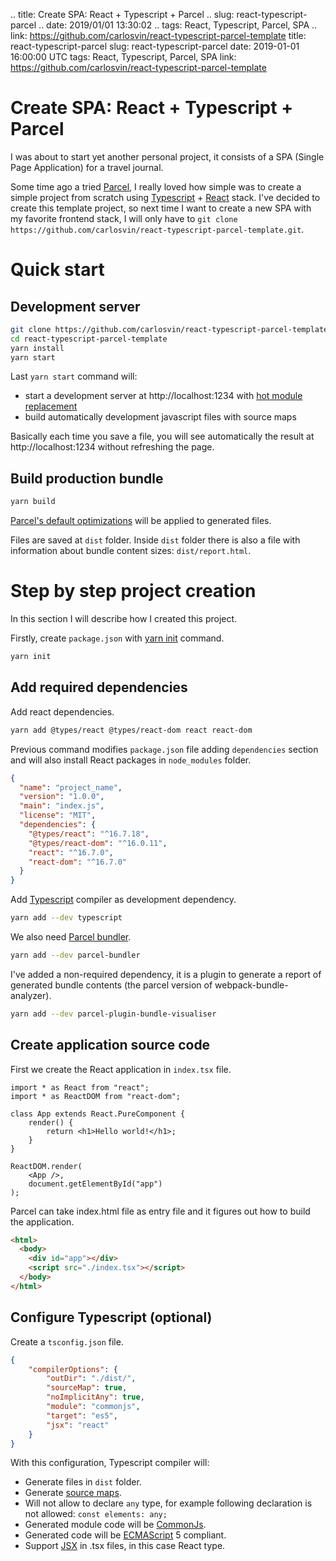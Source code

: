 .. title: Create SPA: React + Typescript + Parcel
.. slug: react-typescript-parcel
.. date: 2019/01/01 13:30:02
.. tags: React, Typescript, Parcel, SPA
.. link: https://github.com/carlosvin/react-typescript-parcel-template
title: react-typescript-parcel
slug: react-typescript-parcel
date: 2019-01-01 16:00:00 UTC
tags: React, Typescript, Parcel, SPA
link: https://github.com/carlosvin/react-typescript-parcel-template

# Create SPA: React + Typescript + Parcel

I was about to start yet another personal project, it consists of a SPA (Single Page Application) for a travel journal.

Some time ago a tried [Parcel](https://parceljs.org), I really loved how simple was to create a simple project from scratch using [Typescript](https://www.typescriptlang.org/) + [React](https://reactjs.org) stack. I've decided to create this template project, so next time I want to create a new SPA with my favorite frontend stack, I will only have to `git clone https://github.com/carlosvin/react-typescript-parcel-template.git`.

# Quick start

## Development server

```bash
git clone https://github.com/carlosvin/react-typescript-parcel-template.git
cd react-typescript-parcel-template
yarn install
yarn start
```
Last `yarn start` command will:
- start a development server at http://localhost:1234 with [hot module replacement](https://en.parceljs.org/hmr.html)
- build automatically development javascript files with source maps

Basically each time you save a file, you will see automatically the result at http://localhost:1234 without refreshing the page.

## Build production bundle

```bash
yarn build
```
[Parcel's default optimizations](https://en.parceljs.org/production.html#optimisations) will be applied to generated files.

Files are saved at `dist` folder.
Inside `dist` folder there is also a file with information about bundle content sizes: `dist/report.html`.

# Step by step project creation
In this section I will describe how I created this project.

Firstly, create `package.json` with [yarn init](https://yarnpkg.com/lang/en/docs/cli/init/) command.

```bash
yarn init
```

## Add required dependencies

Add react dependencies.
```bash
yarn add @types/react @types/react-dom react react-dom
```
Previous command modifies `package.json` file adding `dependencies` section and will also install React packages in `node_modules` folder.

```json
{
  "name": "project_name",
  "version": "1.0.0",
  "main": "index.js",
  "license": "MIT",
  "dependencies": {
    "@types/react": "^16.7.18",
    "@types/react-dom": "^16.0.11",
    "react": "^16.7.0",
    "react-dom": "^16.7.0"
  }
}
```

Add [Typescript](https://www.typescriptlang.org/) compiler as development dependency.

```bash
yarn add --dev typescript
```

We also need [Parcel bundler](https://parceljs.org/).

```bash
yarn add --dev parcel-bundler
```

I've added a non-required dependency, it is a plugin to generate a report of generated bundle contents (the parcel version of webpack-bundle-analyzer).

```bash
yarn add --dev parcel-plugin-bundle-visualiser
```

## Create application source code
First we create the React application in `index.tsx` file.
```tsx
import * as React from "react";
import * as ReactDOM from "react-dom";

class App extends React.PureComponent {
    render() {
        return <h1>Hello world!</h1>;
    }
}

ReactDOM.render(
    <App />,
    document.getElementById("app")
);
```

Parcel can take index.html file as entry file and it figures out how to build the application.

```html
<html>
  <body>
    <div id="app"></div>
    <script src="./index.tsx"></script>
  </body>
</html>
```

## Configure Typescript (optional)
Create a `tsconfig.json` file.
```json
{
    "compilerOptions": {
        "outDir": "./dist/",
        "sourceMap": true,
        "noImplicitAny": true,
        "module": "commonjs",
        "target": "es5",
        "jsx": "react"
    }
}
```

With this configuration, Typescript compiler will:
 
- Generate files in `dist` folder.
- Generate [source maps](https://developer.mozilla.org/en-US/docs/Tools/Debugger/How_to/Use_a_source_map).
- Will not allow to declare `any` type, for example following declaration is not allowed: `const elements: any;`
- Generated module code will be [CommonJs](https://requirejs.org/docs/commonjs.html).
- Generated code will be [ECMAScript](https://es.wikipedia.org/wiki/ECMAScript) 5 compliant.
- Support [JSX](https://www.typescriptlang.org/docs/handbook/jsx.html) in .tsx files, in this case React type.
